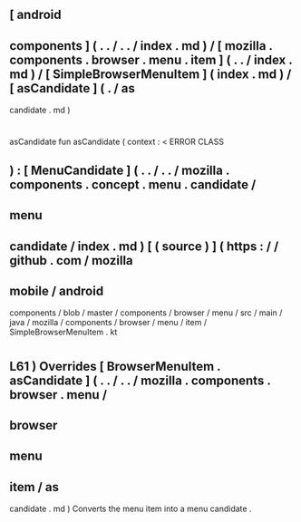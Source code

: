 [
android
-
components
]
(
.
.
/
.
.
/
index
.
md
)
/
[
mozilla
.
components
.
browser
.
menu
.
item
]
(
.
.
/
index
.
md
)
/
[
SimpleBrowserMenuItem
]
(
index
.
md
)
/
[
asCandidate
]
(
.
/
as
-
candidate
.
md
)
#
asCandidate
fun
asCandidate
(
context
:
<
ERROR
CLASS
>
)
:
[
MenuCandidate
]
(
.
.
/
.
.
/
mozilla
.
components
.
concept
.
menu
.
candidate
/
-
menu
-
candidate
/
index
.
md
)
[
(
source
)
]
(
https
:
/
/
github
.
com
/
mozilla
-
mobile
/
android
-
components
/
blob
/
master
/
components
/
browser
/
menu
/
src
/
main
/
java
/
mozilla
/
components
/
browser
/
menu
/
item
/
SimpleBrowserMenuItem
.
kt
#
L61
)
Overrides
[
BrowserMenuItem
.
asCandidate
]
(
.
.
/
.
.
/
mozilla
.
components
.
browser
.
menu
/
-
browser
-
menu
-
item
/
as
-
candidate
.
md
)
Converts
the
menu
item
into
a
menu
candidate
.
